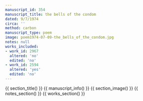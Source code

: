 ```yaml
---
manuscript_id: 354
manuscript_title: the bells of the condom
dated: 9/7/1974
circa: ''
method: carbon
manuscript_type: poem
image: poem1974-07-09-the_bells_of_the_condom.jpg
notes: null
works_included:
- work_id: 2967
  altered: 'no'
  edited: 'no'
- work_id: 2594
  altered: 'yes'
  edited: 'no'
---
```


{{ section_title() }}
{{ manuscript_info() }}
{{ section_image() }}
{{ notes_section() }}
{{ works_section() }}
